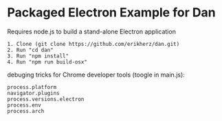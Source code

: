 # Packaged Electron Example for Dan
Requires node.js to build a stand-alone Electron application
```
1. Clone (git clone https://github.com/erikherz/dan.git)
2. Run "cd dan"
3. Run "npm install"
4. Run "npm run build-osx"
```
debuging tricks for Chrome developer tools (toogle in main.js):
```
process.platform
navigator.plugins
process.versions.electron
process.env
process.arch
```
